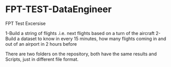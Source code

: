 # FPT-TEST-DataEngineer
FPT Test Excersise

1-Build a string of flights .i.e. next flights based on a turn of the aircraft
2-Build a dataset to know in every 15 minutes, how many flights coming in and out of an airport in 2 hours before


There are two folders on the repository, both have the same results and Scripts, just in different file format.